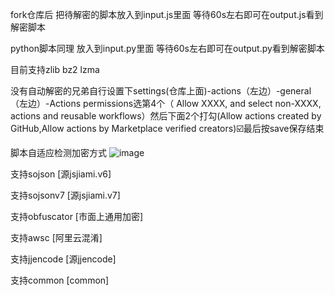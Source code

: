 fork仓库后 把待解密的脚本放入到input.js里面 等待60s左右即可在output.js看到解密脚本

python脚本同理 放入到input.py里面 等待60s左右即可在output.py看到解密脚本

目前支持zlib bz2 lzma

没有自动解密的兄弟自行设置下settings(仓库上面)-actions（左边）-general（左边）-Actions permissions选第4个（
Allow XXXX, and select non-XXXX, actions and reusable workflows）然后下面2个打勾(Allow actions created by GitHub,Allow actions by Marketplace verified creators)☑️最后按save保存结束

脚本自适应检测加密方式
![image](https://github.com/yuzi402256/decode_action/assets/167555481/0b5a2bd1-de1e-4fbb-9fde-b27d52b198f7)

支持sojson [源jsjiami.v6]

支持sojsonv7 [源jsjiami.v7]

支持obfuscator [市面上通用加密]

支持awsc [阿里云混淆]

支持jjencode [源jjencode]

支持common [common]
